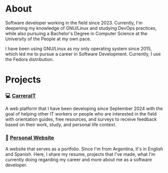 # About
Software developer working in the field since 2023. Currently, I'm deepening my knowledge of GNU/Linux and studying DevOps practices, while also pursuing a Bachelor's Degree in Computer Science at the University of the People at my own pace.

I have been using GNU/Linux as my only operating system since 2015, which led me to pursue a career in Software Development. Currently, I use the Fedora distribution.

# Projects
### 💻 [CarreraIT](https://www.carrerait.lat/)
A web platform that I have been developing since September 2024 with the goal of helping other IT workers or people who are interested in the field with orientation guides, free resources, and surveys to receive feedback based on their work, study, and personal life context.

### 🌸 [Personal Website](https://milenasolaron.vercel.app/en)
A website that serves as a portfolio. Since I'm from Argentina, it's in English and Spanish. Here, I share my resume, projects that I've made, what I'm currently doing regarding my career and more about me as a software developer.
